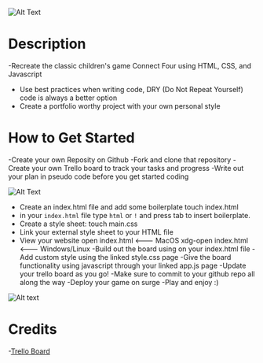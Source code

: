 ![Alt Text](https://famfonts.com/wp-content/uploads/connect-four-wide.png 'Connect Four')

# Description

-Recreate the classic children's game Connect Four using HTML, CSS, and Javascript

- Use best practices when writing code, DRY (Do Not Repeat Yourself) code is always a better option
- Create a portfolio worthy project with your own personal style

# How to Get Started

-Create your own Reposity on Github
-Fork and clone that repository
-Create your own Trello board to track your tasks and progress
-Write out your plan in pseudo code before you get started coding

![Alt Text](https://scontent-iad3-2.xx.fbcdn.net/v/t39.30808-6/310996080_637155681193485_8616305843812467495_n.jpg?stp=dst-jpg_p180x540&_nc_cat=104&ccb=1-7&_nc_sid=730e14&_nc_ohc=huUbo9A9kJoAX-7gQPr&_nc_ht=scontent-iad3-2.xx&oh=00_AT-GQ9qpHK8yU7DrEa9jXCeCoHhzBNk9H0y9SRhzwx2P8A&oe=63446E16 'Screenshot')

- Create an index.html file and add some boilerplate
  touch index.html
- in your `index.html` file type `html` or `!` and press tab to insert boilerplate.
- Create a style sheet:
  touch main.css
- Link your external style sheet to your HTML file
- View your website
  open index.html <--- MacOS
  xdg-open index.html <--- Windows/Linux
  -Build out the board using on your index.html file
  -Add custom style using the linked style.css page
  -Give the board functionality using javascript through your linked app.js page
  -Update your trello board as you go!
  -Make sure to commit to your github repo all along the way
  -Deploy your game on surge
  -Play and enjoy :)

![Alt text](https://scontent-iad3-2.xx.fbcdn.net/v/t39.30808-6/310074619_637155967860123_8171299587697702227_n.jpg?stp=dst-jpg_s720x720&_nc_cat=101&ccb=1-7&_nc_sid=730e14&_nc_ohc=ususCLuPMvMAX-5j1Wa&_nc_ht=scontent-iad3-2.xx&oh=00_AT-R0DJU8NvbqhD1SDZOIgWEbVshyTO0d73wZ1neLYoeqg&oe=6343E386 'Screenshot')

# Credits

-[Trello Board](https://trello.com/invite/b/SbmYsS8z/0584caed25458c8565eeaeb48ab0b909/connect-four)
